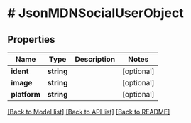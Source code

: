 # # JsonMDNSocialUserObject

## Properties

Name | Type | Description | Notes
------------ | ------------- | ------------- | -------------
**ident** | **string** |  | [optional]
**image** | **string** |  | [optional]
**platform** | **string** |  | [optional]

[[Back to Model list]](../../README.md#models) [[Back to API list]](../../README.md#endpoints) [[Back to README]](../../README.md)
